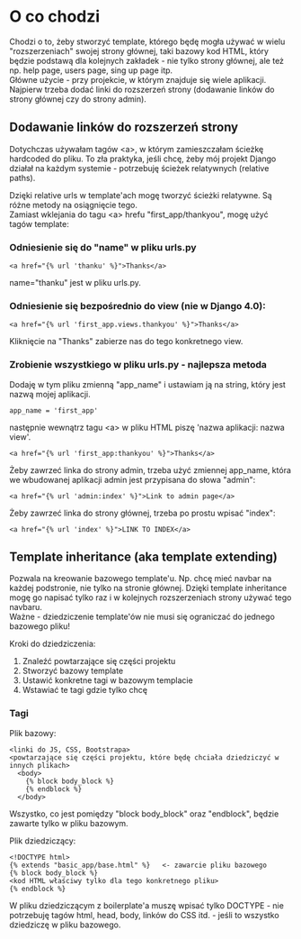 # O co chodzi  
Chodzi o to, żeby stworzyć template, którego będę mogła używać w wielu "rozszerzeniach" swojej strony głównej, taki bazowy kod HTML, który będzie podstawą dla kolejnych zakładek - nie tylko strony głównej, ale też np. help page, users page, sing up page itp.  
Główne użycie - przy projekcie, w którym znajduje się wiele aplikacji.  
Najpierw trzeba dodać linki do rozszerzeń strony (dodawanie linków do strony głównej czy do strony admin).  
  
## Dodawanie linków do rozszerzeń strony  
Dotychczas używałam tagów \<a\>, w którym zamieszczałam ścieżkę hardcoded do pliku. To zła praktyka, jeśli chcę, żeby mój projekt Django działał na każdym systemie - potrzebuję ścieżek relatywnych (relative paths).  
  
Dzięki relative urls w template'ach mogę tworzyć ścieżki relatywne. Są różne metody na osiągnięcie tego.  
Zamiast wklejania do tagu \<a\> hrefu "first_app/thankyou", mogę użyć tagów template:  
### Odniesienie się do "name" w pliku urls.py  
```
<a href="{% url 'thanku' %}">Thanks</a>
```
name="thanku" jest w pliku urls.py.   
  
### Odniesienie się bezpośrednio do view (nie w Django 4.0):  
```
<a href="{% url 'first_app.views.thankyou' %}">Thanks</a>
``` 
Kliknięcie na "Thanks" zabierze nas do tego konkretnego view.  
  
### Zrobienie wszystkiego w pliku urls.py - najlepsza metoda  
Dodaję w tym pliku zmienną "app_name" i ustawiam ją na string, który jest nazwą mojej aplikacji.  
```
app_name = 'first_app'
```
następnie wewnątrz tagu \<a\> w pliku HTML piszę 'nazwa aplikacji: nazwa view'.
```
<a href="{% url 'first_app:thankyou' %}">Thanks</a>
```  
  
Żeby zawrzeć linka do strony admin, trzeba użyć zmiennej app_name, która we wbudowanej aplikacji admin jest przypisana do słowa "admin":  
```
<a href="{% url 'admin:index' %}">Link to admin page</a>
```
  
Żeby zawrzeć linka do strony głównej, trzeba po prostu wpisać "index":  
```
<a href="{% url 'index' %}">LINK TO INDEX</a>
```
  
## Template inheritance (aka template extending)  
Pozwala na kreowanie bazowego template'u. Np. chcę mieć navbar na każdej podstronie, nie tylko na stronie głównej. Dzięki template inheritance mogę go napisać tylko raz i w kolejnych rozszerzeniach strony używać tego navbaru.  
Ważne - dziedziczenie template'ów nie musi się ograniczać do jednego bazowego pliku!  
  
Kroki do dziedziczenia:  
1. Znaleźć powtarzające się części projektu  
2. Stworzyć bazowy template  
3. Ustawić konkretne tagi w bazowym templacie  
4. Wstawiać te tagi gdzie tylko chcę  
  
### Tagi  
Plik bazowy:    
```
<linki do JS, CSS, Bootstrapa>
<powtarzające się części projektu, które będę chciała dziedziczyć w innych plikach> 
  <body>
    {% block body_block %}
    {% endblock %}
  </body>
```
Wszystko, co jest pomiędzy "block body_block" oraz "endblock", będzie zawarte tylko w pliku bazowym.  
  
Plik dziedziczący:  
```
<!DOCTYPE html>
{% extends "basic_app/base.html" %}   <- zawarcie pliku bazowego
{% block body_block %}
<kod HTML właściwy tylko dla tego konkretnego pliku>
{% endblock %}
```  
W pliku dziedziczącym z boilerplate'a muszę wpisać tylko DOCTYPE - nie potrzebuję tagów html, head, body, linków do CSS itd. - jeśli to wszystko dziedziczę w pliku bazowego.  
